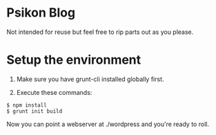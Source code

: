 # Psikon Blog

Not intended for reuse but feel free to rip parts out as you please.

# Setup the environment

1. Make sure you have grunt-cli installed globally first.

2. Execute these commands:

```
$ npm install
$ grunt init build
```

Now you can point a webserver at ./wordpress and you're ready to roll.

